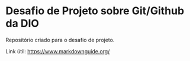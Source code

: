 # Desafio de Projeto sobre Git/Github da DIO
Repositório criado para o desafio de projeto.

Link útil: https://www.markdownguide.org/
